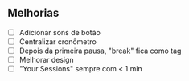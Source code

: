 ## Melhorias
- [ ] Adicionar sons de botão
- [ ] Centralizar cronômetro
- [ ] Depois da primeira pausa, "break" fica como tag
- [ ] Melhorar design
- [ ] "Your Sessions" sempre com < 1 min